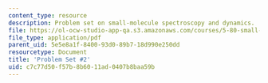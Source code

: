 ```yaml
---
content_type: resource
description: Problem set on small-molecule spectroscopy and dynamics.
file: https://ol-ocw-studio-app-qa.s3.amazonaws.com/courses/5-80-small-molecule-spectroscopy-and-dynamics-fall-2008/c7c77d50f57b8b6011ad0407b8baa59b_ps2_1985.pdf
file_type: application/pdf
parent_uid: 5e5e8a1f-8400-93d0-89b7-18d990e250dd
resourcetype: Document
title: 'Problem Set #2'
uid: c7c77d50-f57b-8b60-11ad-0407b8baa59b
---
```

